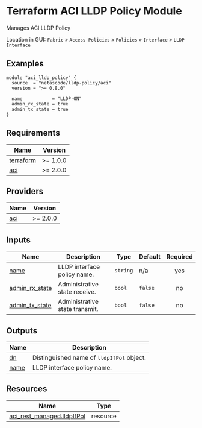 <!-- BEGIN_TF_DOCS -->
# Terraform ACI LLDP Policy Module

Manages ACI LLDP Policy

Location in GUI:
`Fabric` » `Access Policies` » `Policies` » `Interface` » `LLDP Interface`

## Examples

```hcl
module "aci_lldp_policy" {
  source  = "netascode/lldp-policy/aci"
  version = ">= 0.8.0"

  name           = "LLDP-ON"
  admin_rx_state = true
  admin_tx_state = true
}
```

## Requirements

| Name | Version |
|------|---------|
| <a name="requirement_terraform"></a> [terraform](#requirement\_terraform) | >= 1.0.0 |
| <a name="requirement_aci"></a> [aci](#requirement\_aci) | >= 2.0.0 |

## Providers

| Name | Version |
|------|---------|
| <a name="provider_aci"></a> [aci](#provider\_aci) | >= 2.0.0 |

## Inputs

| Name | Description | Type | Default | Required |
|------|-------------|------|---------|:--------:|
| <a name="input_name"></a> [name](#input\_name) | LLDP interface policy name. | `string` | n/a | yes |
| <a name="input_admin_rx_state"></a> [admin\_rx\_state](#input\_admin\_rx\_state) | Administrative state receive. | `bool` | `false` | no |
| <a name="input_admin_tx_state"></a> [admin\_tx\_state](#input\_admin\_tx\_state) | Administrative state transmit. | `bool` | `false` | no |

## Outputs

| Name | Description |
|------|-------------|
| <a name="output_dn"></a> [dn](#output\_dn) | Distinguished name of `lldpIfPol` object. |
| <a name="output_name"></a> [name](#output\_name) | LLDP interface policy name. |

## Resources

| Name | Type |
|------|------|
| [aci_rest_managed.lldpIfPol](https://registry.terraform.io/providers/CiscoDevNet/aci/latest/docs/resources/rest_managed) | resource |
<!-- END_TF_DOCS -->
